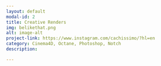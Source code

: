 ```yaml
---
layout: default
modal-id: 2
title: Creative Renders
img: belikethat.png
alt: image-alt
project-link: https://www.instagram.com/cachissimo/?hl=en
category: Cinema4D, Octane, Photoshop, Notch
description: 

---
```

